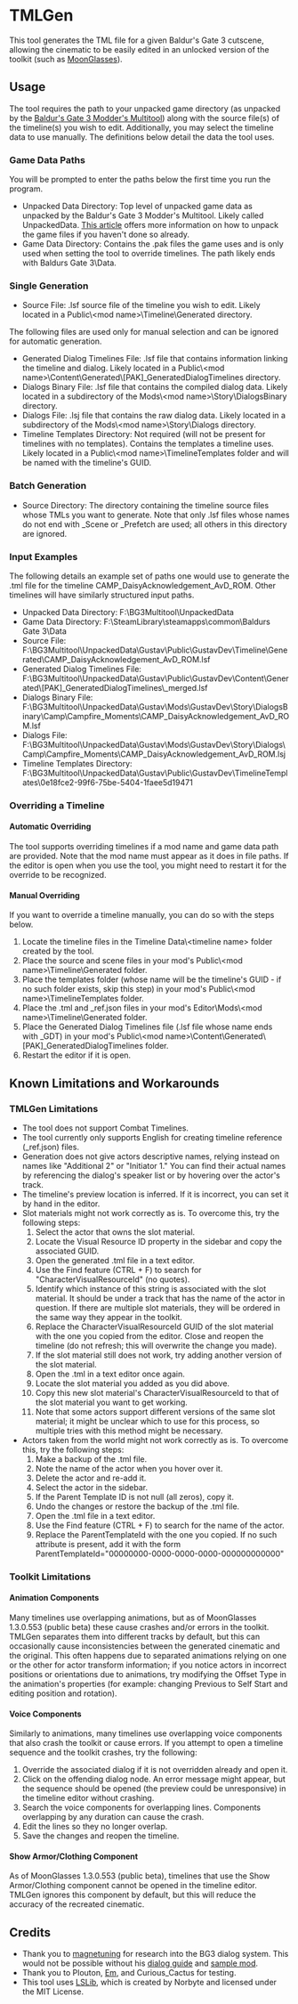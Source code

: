 # TMLGen

 This tool generates the TML file for a given Baldur's Gate 3 cutscene, allowing the cinematic to be easily edited in an unlocked version of the toolkit (such as [MoonGlasses](https://www.nexusmods.com/baldursgate3/mods/12308?tab=description)).

## Usage

The tool requires the path to your unpacked game directory (as unpacked by the [Baldur's Gate 3 Modder's Multitool](https://github.com/ShinyHobo/BG3-Modders-Multitool)) along with the source file(s) of the timeline(s) you wish to edit.
Additionally, you may select the timeline data to use manually. The definitions below detail the data the tool uses.

### Game Data Paths
You will be prompted to enter the paths below the first time you run the program.

- Unpacked Data Directory: Top level of unpacked game data as unpacked by the Baldur's Gate 3 Modder's Multitool. Likely called UnpackedData. [This article](https://github.com/ShinyHobo/BG3-Modders-Multitool/wiki/Unpacking-Game-Files) offers more information on how to unpack the game files if you haven't done so already.
- Game Data Directory: Contains the .pak files the game uses and is only used when setting the tool to override timelines. The path likely ends with Baldurs Gate 3\Data.

### Single Generation

- Source File: .lsf source file of the timeline you wish to edit. Likely located in a Public\\<mod name\>\Timeline\Generated directory.

The following files are used only for manual selection and can be ignored for automatic generation.

- Generated Dialog Timelines File: .lsf file that contains information linking the timeline and dialog. Likely located in a Public\\<mod name\>\Content\Generated\\[PAK]_GeneratedDialogTimelines directory.
- Dialogs Binary File: .lsf file that contains the compiled dialog data. Likely located in a subdirectory of the Mods\\<mod name\>\Story\DialogsBinary directory.
- Dialogs File: .lsj file that contains the raw dialog data. Likely located in a subdirectory of the Mods\\<mod name\>\Story\Dialogs directory.
- Timeline Templates Directory: Not required (will not be present for timelines with no templates). Contains the templates a timeline uses. Likely located in a Public\\<mod name\>\TimelineTemplates folder and will be named with the timeline's GUID.

### Batch Generation

- Source Directory: The directory containing the timeline source files whose TMLs you want to generate. Note that only .lsf files whose names do not end with _Scene or _Prefetch are used; all others in this directory are ignored.

### Input Examples

The following details an example set of paths one would use to generate the .tml file for the timeline CAMP_DaisyAcknowledgement_AvD_ROM. Other timelines will have similarly structured input paths.

- Unpacked Data Directory: F:\BG3Multitool\UnpackedData
- Game Data Directory: F:\SteamLibrary\steamapps\common\Baldurs Gate 3\Data
- Source File: F:\BG3Multitool\UnpackedData\Gustav\Public\GustavDev\Timeline\Generated\CAMP_DaisyAcknowledgement_AvD_ROM.lsf
- Generated Dialog Timelines File: F:\BG3Multitool\UnpackedData\Gustav\Public\GustavDev\Content\Generated\\[PAK]_GeneratedDialogTimelines\\_merged.lsf
- Dialogs Binary File: F:\BG3Multitool\UnpackedData\Gustav\Mods\GustavDev\Story\DialogsBinary\Camp\Campfire_Moments\CAMP_DaisyAcknowledgement_AvD_ROM.lsf
- Dialogs File: F:\BG3Multitool\UnpackedData\Gustav\Mods\GustavDev\Story\Dialogs\Camp\Campfire_Moments\CAMP_DaisyAcknowledgement_AvD_ROM.lsj
- Timeline Templates Directory: F:\BG3Multitool\UnpackedData\Gustav\Public\GustavDev\TimelineTemplates\0e18fce2-99f6-75be-5404-1faee5d19471

### Overriding a Timeline

#### Automatic Overriding

The tool supports overriding timelines if a mod name and game data path are provided. Note that the mod name must appear as it does in file paths. If the editor is open when you use the tool, you might need to restart it for the override to be recognized.

#### Manual Overriding

If you want to override a timeline manually, you can do so with the steps below.

1. Locate the timeline files in the Timeline Data\\<timeline name\> folder created by the tool.
2. Place the source and scene files in your mod's Public\\<mod name\>\Timeline\Generated folder.
3. Place the templates folder (whose name will be the timeline's GUID - if no such folder exists, skip this step) in your mod's Public\\<mod name\>\TimelineTemplates folder.
4. Place the .tml and _ref.json files in your mod's Editor\Mods\\<mod name\>\Timeline\Generated folder.
5. Place the Generated Dialog Timelines file (.lsf file whose name ends with _GDT) in your mod's Public\\<mod name\>\Content\Generated\\[PAK]_GeneratedDialogTimelines folder.
6. Restart the editor if it is open.

## Known Limitations and Workarounds

### TMLGen Limitations

- The tool does not support Combat Timelines.
- The tool currently only supports English for creating timeline reference (_ref.json) files.
- Generation does not give actors descriptive names, relying instead on names like "Additional 2" or "Initiator 1." You can find their actual names by referencing the dialog's speaker list or by hovering over the actor's track.
- The timeline's preview location is inferred. If it is incorrect, you can set it by hand in the editor.
- Slot materials might not work correctly as is. To overcome this, try the following steps:
  1. Select the actor that owns the slot material.
  2. Locate the Visual Resource ID property in the sidebar and copy the associated GUID.
  3. Open the generated .tml file in a text editor.
  4. Use the Find feature (CTRL + F) to search for "CharacterVisualResourceId" (no quotes).
  5. Identify which instance of this string is associated with the slot material. It should be under a track that has the name of the actor in question. If there are multiple slot materials, they will be ordered in the same way they appear in the toolkit.
  6. Replace the CharacterVisualResourceId GUID of the slot material with the one you copied from the editor. Close and reopen the timeline (do not refresh; this will overwrite the change you made).
  7. If the slot material still does not work, try adding another version of the slot material.
  8. Open the .tml in a text editor once again.
  9. Locate the slot material you added as you did above.
  10. Copy this new slot material's CharacterVisualResourceId to that of the slot material you want to get working.
  11. Note that some actors support different versions of the same slot material; it might be unclear which to use for this process, so multiple tries with this method might be necessary.
- Actors taken from the world might not work correctly as is. To overcome this, try the following steps:
  1. Make a backup of the .tml file.
  2. Note the name of the actor when you hover over it.
  3. Delete the actor and re-add it.
  4. Select the actor in the sidebar.
  5. If the Parent Template ID is not null (all zeros), copy it.
  6. Undo the changes or restore the backup of the .tml file.
  7. Open the .tml file in a text editor.
  8. Use the Find feature (CTRL + F) to search for the name of the actor.
  9. Replace the ParentTemplateId with the one you copied. If no such attribute is present, add it with the form ParentTemplateId="00000000-0000-0000-0000-000000000000"

### Toolkit Limitations

#### Animation Components

Many timelines use overlapping animations, but as of MoonGlasses 1.3.0.553 (public beta) these cause crashes and/or errors in the toolkit. TMLGen separates them into different tracks by default, but this can occasionally cause inconsistencies between the generated cinematic and the original.
This often happens due to separated animations relying on one or the other for actor transform information; if you notice actors in incorrect positions or orientations due to animations, try modifying the Offset Type in the animation's properties (for example: changing Previous to Self Start and editing position and rotation).

#### Voice Components

Similarly to animations, many timelines use overlapping voice components that also crash the toolkit or cause errors. If you attempt to open a timeline sequence and the toolkit crashes, try the following:

1. Override the associated dialog if it is not overridden already and open it.
2. Click on the offending dialog node. An error message might appear, but the sequence should be opened (the preview could be unresponsive) in the timeline editor without crashing.
3. Search the voice components for overlapping lines. Components overlapping by any duration can cause the crash.
4. Edit the lines so they no longer overlap.
5. Save the changes and reopen the timeline.

#### Show Armor/Clothing Component

As of MoonGlasses 1.3.0.553 (public beta), timelines that use the Show Armor/Clothing component cannot be opened in the timeline editor. TMLGen ignores this component by default, but this will reduce the accuracy of the recreated cinematic.

## Credits

- Thank you to [magnetuning](https://next.nexusmods.com/profile/magnetuning?gameId=3474) for research into the BG3 dialog system. This would not be possible without his [dialog guide](https://wiki.bg3.community/en/Tutorials/new-voice-lines) and [sample mod](https://www.nexusmods.com/baldursgate3/mods/10086).
- Thank you to Plouton, [Em](https://hellions-heart.tumblr.com), and Curious_Cactus for testing.
- This tool uses [LSLib](https://github.com/Norbyte/lslib), which is created by Norbyte and licensed under the MIT License.
